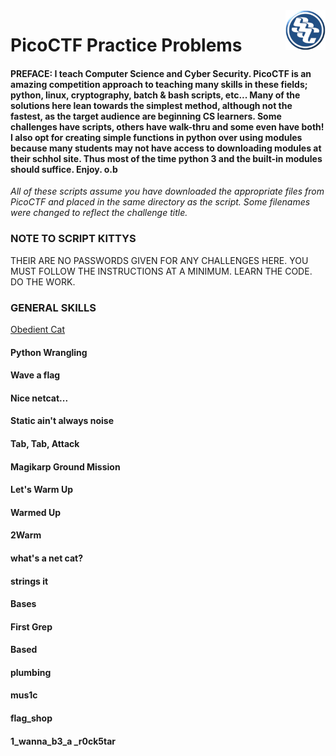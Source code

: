 <img align="right" src="https://github.com/0m3g4b1u3/pico-ctf/blob/30c417590719596865c6d2bda53fe3bbef4f12c6/sscLogo200.png" width=64>

# PicoCTF Practice Problems<br>
#### **PREFACE:** I teach Computer Science and Cyber Security. PicoCTF is an amazing competition approach to teaching many skills in these fields; python, linux, cryptography, batch & bash scripts, etc... Many of the solutions here lean towards the simplest method, although not the fastest, as the target audience are beginning CS learners. Some challenges have scripts, others have walk-thru and some even have both! I also opt for creating simple functions in python over using modules because many students may not have access to downloading modules at their schhol site. Thus most of the time python 3 and the built-in modules should suffice. Enjoy. o.b

*All of these scripts assume you have downloaded the appropriate files from PicoCTF and placed in the same directory as the script. Some filenames were changed to reflect the challenge title.*

### NOTE TO SCRIPT KITTYS<br>
THEIR ARE NO PASSWORDS GIVEN FOR ANY CHALLENGES HERE. YOU MUST FOLLOW THE INSTRUCTIONS AT A MINIMUM. LEARN THE CODE. DO THE WORK.<br>

### GENERAL SKILLS<br>
[Obedient Cat](https://github.com/0m3g4b1u3/pico-ctf/blob/7b7be1f19232e4c4de9207f2600e91bfa00147cd/picoCTF_GS_ObedienytCat.py)
#### Python Wrangling
#### Wave a flag
#### Nice netcat...
#### Static ain't always noise
#### Tab, Tab, Attack
#### Magikarp Ground Mission
#### Let's Warm Up
#### Warmed Up
#### 2Warm
#### what's a net cat?
#### strings it
#### Bases
#### First Grep
#### Based
#### plumbing
#### mus1c
#### flag_shop
#### 1_wanna_b3_a _r0ck5tar

